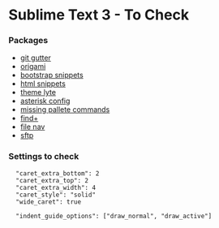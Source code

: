Sublime Text 3 - To Check
==================================

### Packages

- [git gutter](https://sublime.wbond.net/packages/GitGutter)
- [origami](https://sublime.wbond.net/packages/Origami)
- [bootstrap snippets](https://sublime.wbond.net/packages/Twitter%20Bootstrap%20Snippets)
- [html snippets](https://sublime.wbond.net/packages/HTML%20Snippets)
- [theme lyte](https://sublime.wbond.net/packages/Theme%20-%20Lyte)
- [asterisk config](https://sublime.wbond.net/packages/Asterisk%20Config)
- [missing pallete commands](https://sublime.wbond.net/packages/Missing%20Palette%20Commands)
- [find+](https://sublime.wbond.net/packages/Find%2B%2B)
- [file nav](https://sublime.wbond.net/packages/File%20Navigator)
- [sftp](http://www.brentmountford.com/tutorials/sublime-text-2-sftp-setup-usage/)

### Settings to check

```
  "caret_extra_bottom": 2
  "caret_extra_top": 2
  "caret_extra_width": 4
  "caret_style": "solid"
  "wide_caret": true

  "indent_guide_options": ["draw_normal", "draw_active"]
```

